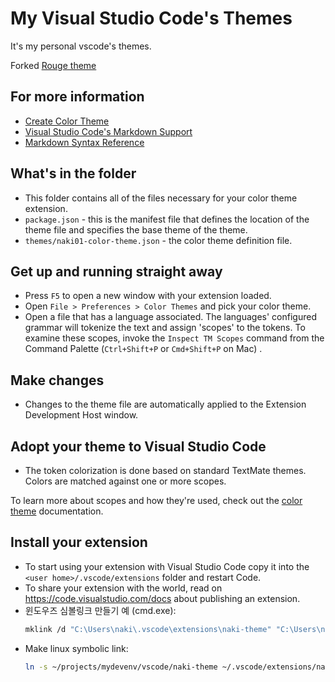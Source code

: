 # My Visual Studio Code's Themes

It's my personal vscode's themes.

Forked [Rouge theme](https://github.com/josefaidt/rouge-theme)

## For more information

* [Create Color Theme](https://code.visualstudio.com/api/extension-guides/color-theme)
* [Visual Studio Code's Markdown Support](http://code.visualstudio.com/docs/languages/markdown)
* [Markdown Syntax Reference](https://help.github.com/articles/markdown-basics/)


## What's in the folder

* This folder contains all of the files necessary for your color theme extension.
* `package.json` - this is the manifest file that defines the location of the theme file and specifies the base theme of the theme.
* `themes/naki01-color-theme.json` - the color theme definition file.

## Get up and running straight away

* Press `F5` to open a new window with your extension loaded.
* Open `File > Preferences > Color Themes` and pick your color theme.
* Open a file that has a language associated. The languages' configured grammar will tokenize the text and assign 'scopes' to the tokens. To examine these scopes, invoke the `Inspect TM Scopes` command from the Command Palette (`Ctrl+Shift+P` or `Cmd+Shift+P` on Mac) .

## Make changes

* Changes to the theme file are automatically applied to the Extension Development Host window.

## Adopt your theme to Visual Studio Code

* The token colorization is done based on standard TextMate themes. Colors are matched against one or more scopes.

To learn more about scopes and how they're used, check out the [color theme](https://code.visualstudio.com/api/extension-guides/color-theme) documentation.

## Install your extension

* To start using your extension with Visual Studio Code copy it into the `<user home>/.vscode/extensions` folder and restart Code.
* To share your extension with the world, read on https://code.visualstudio.com/docs about publishing an extension.
* 윈도우즈 심볼링크 만들기 예 (cmd.exe):
  ```bash
  mklink /d "C:\Users\naki\.vscode\extensions\naki-theme" "C:\Users\naki\projects\mydevenv\vscode\naki-theme"
  ```
* Make linux symbolic link:
  ```bash
  ln -s ~/projects/mydevenv/vscode/naki-theme ~/.vscode/extensions/naki-theme
  ```
